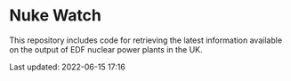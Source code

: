 # Nuke Watch

This repository includes code for retrieving the latest information available on the output of EDF nuclear power plants in the UK.

Last updated: 2022-06-15 17:16